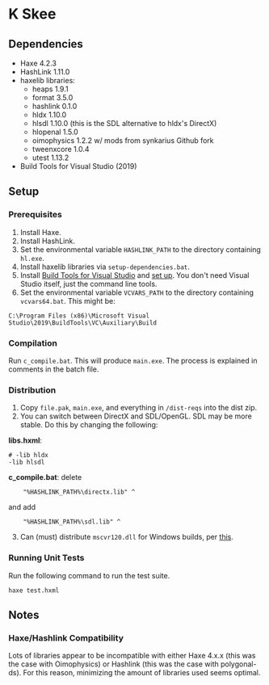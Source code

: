 # K Skee

## Dependencies

* Haxe 4.2.3
* HashLink 1.11.0
* haxelib libraries:
  * heaps 1.9.1
  * format 3.5.0
  * hashlink 0.1.0
  * hldx 1.10.0
  * hlsdl 1.10.0 (this is the SDL alternative to hldx's DirectX)
  * hlopenal 1.5.0
  * oimophysics 1.2.2 w/ mods from synkarius Github fork
  * tweenxcore 1.0.4
  * utest 1.13.2
* Build Tools for Visual Studio (2019)

## Setup

### Prerequisites

1. Install Haxe.
2. Install HashLink.
3. Set the environmental variable `HASHLINK_PATH` to the directory containing `hl.exe`.
4. Install haxelib libraries via `setup-dependencies.bat`.
5. Install [Build Tools for Visual Studio](https://visualstudio.microsoft.com/downloads/#build-tools-for-visual-studio-2019) and [set up](https://docs.microsoft.com/en-us/cpp/build/walkthrough-compile-a-c-program-on-the-command-line?view=msvc-160). You don't need Visual Studio itself, just the command line tools.
6. Set the environmental variable `VCVARS_PATH` to the directory containing `vcvars64.bat`. This might be:
```
C:\Program Files (x86)\Microsoft Visual Studio\2019\BuildTools\VC\Auxiliary\Build
```

### Compilation

Run `c_compile.bat`. This will produce `main.exe`. The process is explained in comments in the batch file.

### Distribution

1. Copy `file.pak`, `main.exe`, and everything in `/dist-reqs` into the dist zip.
2. You can switch between DirectX and SDL/OpenGL. SDL may be more stable. Do this by changing the following:

**libs.hxml**:
```
# -lib hldx
-lib hlsdl
```

**c_compile.bat**: delete
```
    "%HASHLINK_PATH%\directx.lib" ^
```
and add
```
    "%HASHLINK_PATH%\sdl.lib" ^
```

3. Can (must) distribute `mscvr120.dll` for Windows builds, per [this](https://docs.microsoft.com/en-us/visualstudio/releases/2013/2013-redistribution-vs).

### Running Unit Tests

Run the following command to run the test suite.

```
haxe test.hxml
```

## Notes

### Haxe/Hashlink Compatibility

Lots of libraries appear to be incompatible with either Haxe 4.x.x (this was the case with Oimophysics) or Hashlink (this was the case with polygonal-ds). For this reason, minimizing the amount of libraries used seems optimal.